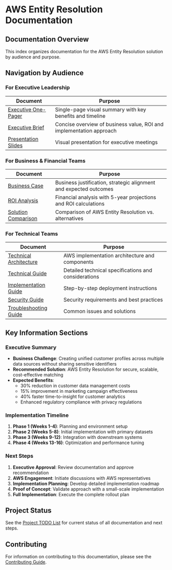 # AWS Entity Resolution Documentation

## Documentation Overview

This index organizes documentation for the AWS Entity Resolution solution by audience
and purpose.

## Navigation by Audience

### For Executive Leadership

| Document                                                 | Purpose                                                             |
| -------------------------------------------------------- | ------------------------------------------------------------------- |
| [Executive One-Pager](entity-resolution-one-pager.md)    | Single-page visual summary with key benefits and timeline           |
| [Executive Brief](entity-resolution-executive-brief.md)  | Concise overview of business value, ROI and implementation approach |
| [Presentation Slides](entity-resolution-presentation.md) | Visual presentation for executive meetings                          |

### For Business & Financial Teams

| Document                                               | Purpose                                                           |
| ------------------------------------------------------ | ----------------------------------------------------------------- |
| [Business Case](entity-resolution-business-case.md)    | Business justification, strategic alignment and expected outcomes |
| [ROI Analysis](entity-resolution-roi-analysis.md)      | Financial analysis with 5-year projections and ROI calculations   |
| [Solution Comparison](entity-resolution-comparison.md) | Comparison of AWS Entity Resolution vs. alternatives              |

### For Technical Teams

| Document                                                        | Purpose                                              |
| --------------------------------------------------------------- | ---------------------------------------------------- |
| [Technical Architecture](aws-entity-resolution-architecture.md) | AWS implementation architecture and components       |
| [Technical Guide](technical-guide.md)                           | Detailed technical specifications and considerations |
| [Implementation Guide](implementation-guide.md)                 | Step-by-step deployment instructions                 |
| [Security Guide](security-guide.md)                             | Security requirements and best practices             |
| [Troubleshooting Guide](troubleshooting-guide.md)               | Common issues and solutions                          |

## Key Information Sections

### Executive Summary

- **Business Challenge**: Creating unified customer profiles across multiple data
  sources without sharing sensitive identifiers
- **Recommended Solution**: AWS Entity Resolution for secure, scalable, cost-effective
  matching
- **Expected Benefits**:
  - 30% reduction in customer data management costs
  - 15% improvement in marketing campaign effectiveness
  - 40% faster time-to-insight for customer analytics
  - Enhanced regulatory compliance with privacy regulations

### Implementation Timeline

1. **Phase 1 (Weeks 1-4)**: Planning and environment setup
1. **Phase 2 (Weeks 5-8)**: Initial implementation with primary datasets
1. **Phase 3 (Weeks 9-12)**: Integration with downstream systems
1. **Phase 4 (Weeks 13-16)**: Optimization and performance tuning

### Next Steps

1. **Executive Approval**: Review documentation and approve recommendation
1. **AWS Engagement**: Initiate discussions with AWS representatives
1. **Implementation Planning**: Develop detailed implementation roadmap
1. **Proof of Concept**: Validate approach with a small-scale implementation
1. **Full Implementation**: Execute the complete rollout plan

## Project Status

See the [Project TODO List](entity-resolution-todo.md) for current status of all
documentation and next steps.

## Contributing

For information on contributing to this documentation, please see the
[Contributing Guide](CONTRIBUTING.md).
